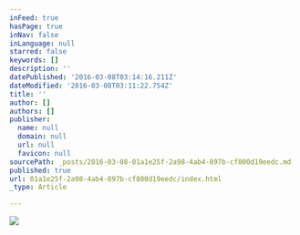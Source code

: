 ```yaml
---
inFeed: true
hasPage: true
inNav: false
inLanguage: null
starred: false
keywords: []
description: ''
datePublished: '2016-03-08T03:14:16.211Z'
dateModified: '2016-03-08T03:11:22.754Z'
title: ''
author: []
authors: []
publisher:
  name: null
  domain: null
  url: null
  favicon: null
sourcePath: _posts/2016-03-08-01a1e25f-2a98-4ab4-897b-cf800d19eedc.md
published: true
url: 01a1e25f-2a98-4ab4-897b-cf800d19eedc/index.html
_type: Article

---
```

![](https://the-grid-user-content.s3-us-west-2.amazonaws.com/8fbf3c95-8645-40cd-a726-53a145f6d95d.png)